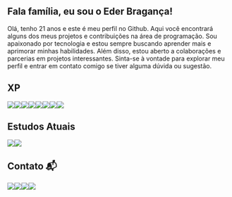 ## Fala família, eu sou o Eder Bragança!

Olá, tenho 21 anos e este é meu perfil no Github. Aqui você encontrará alguns dos meus projetos e contribuições na área de programação. Sou apaixonado por tecnologia e estou sempre buscando aprender mais e aprimorar minhas habilidades. Além disso, estou aberto a colaborações e parcerias em projetos interessantes. Sinta-se à vontade para explorar meu perfil e entrar em contato comigo se tiver alguma dúvida ou sugestão.

## XP

<img src="https://img.shields.io/badge/c-%2300599C.svg?style=for-the-badge&logo=c&logoColor=white"><img src="https://img.shields.io/badge/c++-%2300599C.svg?style=for-the-badge&logo=c%2B%2B&logoColor=white"><img src="https://img.shields.io/badge/html5-%23E34F26.svg?style=for-the-badge&logo=html5&logoColor=white"><img src="https://img.shields.io/badge/css3-%231572B6.svg?style=for-the-badge&logo=css3&logoColor=white"><img src="https://img.shields.io/badge/javascript-%23323330.svg?style=for-the-badge&logo=javascript&logoColor=%23F7DF1E"><img src="https://img.shields.io/badge/java-%23ED8B00.svg?style=for-the-badge&logo=java&logoColor=white"><img src="https://img.shields.io/badge/postgres-%23316192.svg?style=for-the-badge&logo=postgresql&logoColor=white"><img src="https://img.shields.io/badge/python-3670A0?style=for-the-badge&logo=python&logoColor=ffdd54">
## Estudos Atuais

<img src="https://img.shields.io/badge/react-%2320232a.svg?style=for-the-badge&logo=react&logoColor=%2361DAFB"><img src="https://img.shields.io/badge/node.js-6DA55F?style=for-the-badge&logo=node.js&logoColor=white">

## Contato 📬

<a href = "mailto:ederbrape@gmail.com"><img src="https://img.shields.io/badge/Gmail-D14836?style=for-the-badge&logo=gmail&logoColor=white" target="_blank"></a><a href = "mailto:eder_braganca@aluno.ufop.edu.br"><img src="https://img.shields.io/badge/Gmail-D14836?style=for-the-badge&logo=gmail&logoColor=white" target="_blank"></a><a href="https://instagram.com/ebraganca" target="_blank"><img src="https://img.shields.io/badge/-Instagram-%23E4405F?style=for-the-badge&logo=instagram&logoColor=white" target="_blank"></a><a href="https://www.linkedin.com/in/Eder-Braganca" target="_blank"><img src="https://img.shields.io/badge/-LinkedIn-%230077B5?style=for-the-badge&logo=linkedin&logoColor=white" target="_blank"></a>   

<!---<div>
<a href="https://github.com/EderBraganca">
<img height="180em" src="https://github-readme-stats.vercel.app/api/top-langs/?username=EderBraganca&layout=compact&langs_count=7&theme=dracula"/>
<img height="180em" src="https://github-readme-stats.vercel.app/api?username=EderBraganca&show_icons=true&theme=dracula&include_all_commits=true&count_private=true"/>
</div>>
